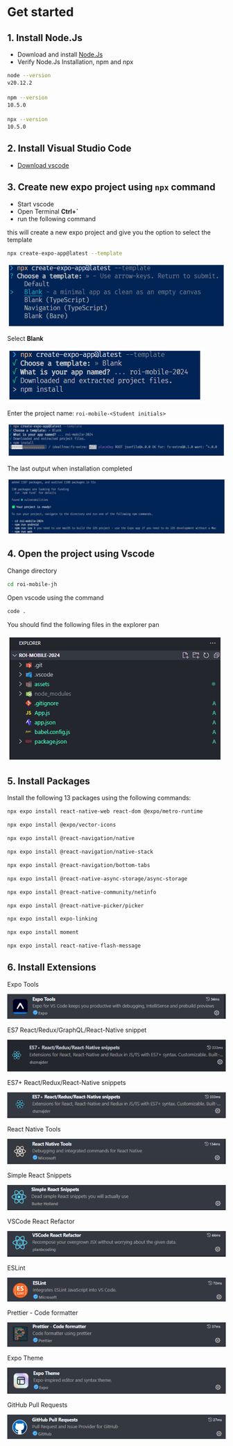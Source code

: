 # Get started

## 1. Install Node.Js

- Download and install [Node.Js](https://nodejs.org/en)
- Verify Node.Js Installation, npm and npx

```bash
node --version
v20.12.2

npm --version
10.5.0

npx --version
10.5.0
```

## 2. Install Visual Studio Code

- [Download vscode](https://code.visualstudio.com/download)

## 3. Create new expo project using `npx` command

- Start vscode
- Open Terminal **Ctrl+`**
- run the following command

this will create a new expo project and give you the option to select the template

```bash
npx create-expo-app@latest --template
```

![1](../Images/JH_2024-05-26-20-12-16.png)

Select **Blank**

![2](../Images/JH_2024-05-26-20-12-47.png)

Enter the project name: `roi-mobile-<Student initials>`

![3](../Images/JH_2024-05-26-20-14-35.png)

The last output when installation completed

![4](../Images/JH_2024-05-26-20-16-01.png)

## 4. Open the project using Vscode

Change directory

```bash
cd roi-mobile-jh
```

Open vscode using the command

```bash
code .
```

You should find the following files in the explorer pan

![5](../Images/JH_2024-05-26-20-18-27.png)

## 5. Install Packages

Install the following 13 packages using the following commands:

```bash
npx expo install react-native-web react-dom @expo/metro-runtime
```

```bash
npx expo install @expo/vector-icons
```

```bash
npx expo install @react-navigation/native
```

```bash
npx expo install @react-navigation/native-stack
```

```bash
npx expo install @react-navigation/bottom-tabs
```

```bash
npx expo install @react-native-async-storage/async-storage
```

```bash
npx expo install @react-native-community/netinfo
```

```bash
npx expo install @react-native-picker/picker
```

```bash
npx expo install expo-linking
```

```bash
npx expo install moment
```

```bash
npx expo install react-native-flash-message
```

## 6. Install Extensions

Expo Tools

![6](../Images/JH_2024-05-26-22-56-28.png)

ES7 React/Redux/GraphQL/React-Native snippet

![7](../Images/JH_2024-05-26-22-50-28.png)

ES7+ React/Redux/React-Native snippets

![8](../Images/JH_2024-05-26-22-51-20.png)

React Native Tools

![9](../Images/JH_2024-05-26-22-52-42.png)

Simple React Snippets

![10](../Images/JH_2024-05-26-22-53-19.png)

VSCode React Refactor

![11](../Images/JH_2024-05-26-22-54-02.png)

ESLint

![12](../Images/JH_2024-05-26-22-54-47.png)

Prettier - Code formatter

![13](../Images/JH_2024-05-26-22-55-43.png)

Expo Theme

![14](../Images/JH_2024-05-26-22-56-57.png)

GitHub Pull Requests

![15](../Images/JH_2024-05-26-23-09-39.png)